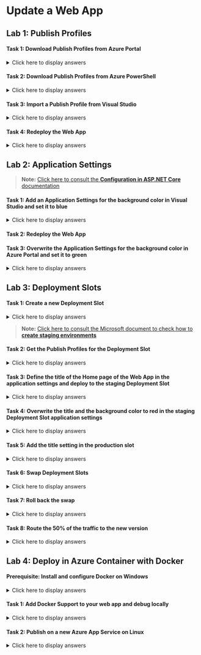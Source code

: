 # Update a Web App

## Lab 1: Publish Profiles

#### Task 1: Download Publish Profiles from Azure Portal

<details>
<summary>Click here to display answers</summary>

1. Open a web browser and go to the [**Azure Portal**](https://portal.azure.com/)

1. In the **Favorites** menu, click **App Services**

1. On the **App Services** blade, click the **Name** of the Web App that you created in the previous module

1. In the **Overwiew** pane, click **Get publish profile**

1. Save the publish settings file on your computer

</details>

#### Task 2: Download Publish Profiles from Azure PowerShell

<details>
<summary>Click here to display answers</summary>

1. In Azure Portal, open the Cloud Shell

1. Replace the web app name and type the following command:

    Get-AzureRmWebAppPublishingProfile -Name "az203webApp-XXXXX" -ResourceGroupName "az203-rg"

    > **Note:** [Click here to consult the **Get-AzureRmWebAppPublishingProfile** command documentation](https://docs.microsoft.com/en-us/powershell/module/AzureRM.Websites/Get-AzureRmWebAppPublishingProfile)

1. Copy and save the settings into a .PublishSettings file

</details>

#### Task 3: Import a Publish Profile from Visual Studio

<details>
<summary>Click here to display answers</summary>

1. In the **Solution Explorer**, right-click the *az203webApp* project and select **Publish**

1. In the **Publish** pane, click **New Profile...**

1. In the **Pick a publish target**, click **Import Profile...**

1. Select the .PublishSettings file you previously downloaded

1. Click **Open**

    > **Note:** a new publication will occur.

</details>

#### Task 4: Redeploy the Web App

<details>
<summary>Click here to display answers</summary>

1. Select the **Build** > **Publish az203webApp** menu

1. Click **Publish**

</details>

## Lab 2: Application Settings

> **Note:** [Click here to consult the **Configuration in ASP.NET Core** documentation](https://docs.microsoft.com/en-us/aspnet/core/fundamentals/configuration/)

#### Task 1: Add an Application Settings for the background color in Visual Studio and set it to blue

<details>
<summary>Click here to display answers</summary>

1. In the *appsettings.json* file, add the following code

    > "ApplicationSettings": {<br />"BackgroundColor": "Orange"<br/>}

1. Open the page in **Views** > **Home** > **Index.cshtml**

1. Add in the beginning of the page

    > @using Microsoft.Extensions.Configuration<br />@inject IConfiguration Configuration<br/><br/>\<style><br/>body {<br/>background-color: @Configuration["ApplicationSettings:BackgroundColor"]<br/>}<br/>\</style>

1. Debug the application to see if the background color has been updated to Orange

</details>

#### Task 2: Redeploy the Web App

#### Task 3: Overwrite the Application Settings for the background color in Azure Portal and set it to green

<details>
<summary>Click here to display answers</summary>

1. Open a web browser and go to the [**Azure Portal**](https://portal.azure.com/)

1. In the **Favorites** menu, click **App Services**

1. On the **App Services** blade, click the **Name** of the Web App that you created in the previous module

1. Open the web app in a new tab and check that the background color is Orange

1. Click the **Application settings** blade

1. Under **Application settings**, click **+ Add new setting**

1. Under **APP_SETTING_NAME**, type *ApplicationSettings:BackgroundColor*

1. Under **VALUE**, type *YellowGreen*

1. Click **Save**

1. Refresh the Web App page in the other tab and check that the background color has been updated

</details>

## Lab 3: Deployment Slots

#### Task 1: Create a new Deployment Slot

<details>
<summary>Click here to display answers</summary>

1. Open a web browser and go to the [**Azure Portal**](https://portal.azure.com/)

1. In the **Favorites** menu, click **App Services**

1. On the **App Services** blade, click the **Name** of the Web App that you created in the previous module

1. Click the **Deployment slots (Preview)** blade

1. Click **Add Slot**

1. Under **Name**, type *staging*

1. Under **Clone settings from:**, leave the default value to **Do not clone settings**

1. Click **Add**

1. After slot creation, click **Close**

1. Under **NAME**, click the created slot

1. Under the **Overview** pane, click on the URL to go to the web app

    The web app is empty.

1. Close the web app page

</details>

> **Note:** [Click here to consult the Microsoft document to check how to **create staging environments**](https://docs.microsoft.com/en-us/azure/app-service/deploy-staging-slots)

#### Task 2: Get the Publish Profiles for the Deployment Slot

<details>
<summary>Click here to display answers</summary>

1. Under the **Overview** pane, click **Get publish profiles**

1. Save the .publishsettings file on your computer

</details>

#### Task 3: Define the title of the Home page of the Web App in the application settings and deploy to the staging Deployment Slot

<details>
<summary>Click here to display answers</summary>

1. In Visual Studio, open the file **appsettings.json**

1. Add under the *ApplicationSettings* section, a variable called *Environment* with the value *Local*

1. Open the page in **Views** > **Home** > **Index.cshtml**

1. Change the title of the home page from "Home Page" to "Home Page (" + @Configuration\["ApplicationSettings:Environment"] + ")"

1. Debug the Web App

    The title will display "Home Page (Local)".

1. Stop debugging the Web App

1. In the **Solution Explorer**, right-click the *az203webApp* project and select **Publish**

1. In the **Publish** pane, click **New Profile...**

1. In the **Pick a publish target**, click **Import Profile...**

1. Select the .PublishSettings file you previously downloaded for the *staging* deployment slot

1. Click **Open**

    A new publication will occur.

1. Click on the link in the **Output** pane in order to go to the staging web app

    > **Note:** The **Ctrl** key must be held while clicking on the link.

1. Check the title of the Home page

    The title will display "Home Page (Local)".
    As the setting *Environment* doesn't exist, the value will the one defined in local.

1. Check the color of the background on the *staging* environment

    As no setting was cloned, the default background color is the one defined in local.

</details>

#### Task 4: Overwrite the title and the background color to red in the staging Deployment Slot application settings

<details>
<summary>Click here to display answers</summary>

1. In **Azure Portal**, under *staging* Web App blade, click **Application settings**

1. Under **Application settings**, click **+ Add new setting**

1. Under **APP_SETTING_NAME**, type *ApplicationSettings:Environment*

1. Under **VALUE**, type *Staging*

1. Check the **SLOT SETTING**

1. Under **Application settings**, click **+ Add new setting**

1. Under **APP_SETTING_NAME**, type *ApplicationSettings:BackgroundColor*

1. Under **VALUE**, type *Tomato*

1. Click **Save**

1. Refresh the *staging* Web App page in the other tab and check that the background color has been updated

</details>

#### Task 5: Add the title setting in the production slot

<details>
<summary>Click here to display answers</summary>

1. In **Azure Portal**, go back to the production Web App

1. Under the **Application settings**, add new setting called *ApplicationSettings:Environment*, set its value to *Production* and check the **SLOT SETTING**

1. Open the Web App in another tab

</details>

#### Task 6: Swap Deployment Slots

<details>
<summary>Click here to display answers</summary>

1. In **Azure Portal**, under the **Overview** blade, click **Swap**

    The **Swap** pane will show information before swapping two slots. The setting(s) that will be swapped will be displayed as well.

1. Under the **Swap** pane, leave the default slots under **Source** and Under **Target**

1. Click **Swap**

1. After swap completion, click **Close** 

1. Refresh the production page and the staging page

    The *production* slot will contain the new version, but the *staging* slot will keep the previous version.
    
    The background color have been swapped between the *production* and the *staging* slots.

    > **Note:** [Click here to know **which setting are swapped**](https://docs.microsoft.com/en-us/azure/app-service/deploy-staging-slots#which-settings-are-swapped).

</details>

#### Task 7: Roll back the swap

<details>
<summary>Click here to display answers</summary>

1. Perform the same steps as in **Task 6**

1. Check that the old version is now in the *production* slot and that the new version is back to the *staging* slot

</details>

#### Task 8: Route the 50% of the traffic to the new version

<details>
<summary>Click here to display answers</summary>

1. In **Azure Portal**, in the **Web App**, click the **Deployment slots (Preview)** blade

1. Under **TRAFFIC %**, type *50* in the *staging* row

1. Click **Save**

1. Open the production link with another web browser

    If the new version doesn't open with another browser, use another one, or use a private session

</details>

## Lab 4: Deploy in Azure Container with Docker

#### Prerequisite: Install and configure Docker on Windows

<details>
<summary>Click here to display answers</summary>

1. Open a web browser and go to [**Docker Desktop (Windows)**](https://hub.docker.com/editions/community/docker-ce-desktop-windows)

1. Sign-in or sign-up

1. Click **GetDocker**

1. Save the file on your computer

1. After download completion, run the **Docker for Windows Installer**

1. Click **OK** on **Configuration** dialog

1. Click **Close and log out** on **Installation succeeded** dialog

1. Log in to **Windows**

1. A **Welcome** dialog will pop up, login with your Docker ID

1. Right-click on **Docker Desktop** icon in the **Windows Taskbar** and select **Settings**

1. Click **Shared Drives**

1. Check the **C** drive

1. Click **Apply**

1. In the **File Sharing** dialog, log in with your **Windows** credentiels

1. Close the **Settings** window

1. Open a command prompt (Win+R then cmd)

1. Type the command **docker login**

1. Log in with your **Docker** credentiels

    > **Note:** If you were already logged in, the message **Login Succeeded** will be displayed. If not, after log in, the same message will be displayed.

</details>

#### Task 1: Add Docker Support to your web app and debug locally

<details>
<summary>Click here to display answers</summary>

1. In the **Solution Explorer**, right-click the **az203webApp** project, select **Add** > **Docker Support**

1. In the **Docker File Options**, under **Target OS**, select **Linux**

1. Click **OK**

1. A **Dockerfile** will open, check the definition

1. Click **Docker** to start debugging

    > **Note:** The **Wep App** will run on **Docker** instead of **IIS Express**

1. In the **Microsoft Visual Studio** dialog, click **Yes** to trust the ASP.NET Core SSL certificate

1. In the **Security Warning** dialog, click **Yes** to confirm the installation of the certificate

1. On your web browser, check the web app

    The Web App runs successfully on a Linux Docker Container.

1. Stop debugging

</details>

#### Task 2: Publish on a new Azure App Service on Linux

<details>
<summary>Click here to display answers</summary>

1. In the **Solution Explorer**, right-click the **az203** project and select **Publish**

1. Click **New Profile...**

1. In the **Pick a publish target** dialog, click **App Service Linux**, choose **Create New App Service for Containers**, and click **Publish**

1. In the **Create App Service** dialog, click **Sign In** to sign in to your Azure account

1. Under **AppName**, type *az203webAppLinux*

1. Under **Resource Group**, click **New...**, type *az203rg-Docker* and click **OK**

1. Under **Hosting Plan**, click **New...**

1. In the **Configure Hosting Plan** dialog, under **App Service Plan**, type *az203webAppDockerServicePlan*

1. Under **Location**, select the location nearest to your location

1. Under **Size**, select **S1**

1. In the **Configure Hosting Plan** dialog, click **OK**

1. Under **Container Registry**, click **New...**

1. In the **Configure an Azure Container Registry** dialog, under **DNS Prefix**, type *az203webAppContainerRegistry*

1. Under **SKU**, select **Standard**

1. Under **Registry Location**, select the location nearest to your location

1. In the **Configure an Azure Container Registry** dialog, click **OK**

1. In the **Create App Service** dialog, click **Create** 

1. Open the published **Web App**

1. Go to Kudu by adding *.scm* before *azurewebsites.net* in the **URL**

1. In Kudu, click **Environment**

1. Check that the **OS version** is **Unix**

> **Note:** [Click here to consult the tutorial](https://tutorials.visualstudio.com/aspnet-container/publish)

> **Note:** [Click here to consult the documentation](https://docs.microsoft.com/en-us/visualstudio/containers/vs-azure-tools-docker-hosting-web-apps-in-docker)

</details>
